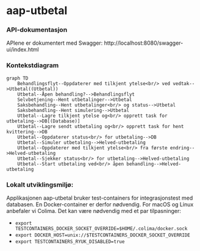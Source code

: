 # aap-utbetal


### API-dokumentasjon

APIene er dokumentert med Swagger: http://localhost:8080/swagger-ui/index.html


### Kontekstdiagram
```mermaid
graph TD
    Behandlingsflyt--Oppdaterer med tilkjent ytelse<br/> ved vedtak-->Utbetal((Utbetal))
    Utbetal--Åpen behandling?-->Behandlingsflyt
    Selvbetjening--Hent utbetalinger-->Utbetal
    Saksbehandling--Hent utbetalinger<br/> og status-->Utbetal
    Saksbehandling--Hent simulering-->Utbetal
    Utbetal--Lagre tilkjent ytelse og<br/> opprett task for utbetaling-->DB[(Database)]
    Utbetal--Lagre sendt utbetaling og<br/> opprett task for hent kvittering-->DB
    Utbetal--Oppdaterer status<br/> for utbetaling-->DB
    Utbetal--Simuler utbetaling-->Helved-utbetaling
    Utbetal--Oppdaterer med tilkjent ytelse<br/> fra første endring-->Helved-utbetaling
    Utbetal--Sjekker status<br/> for utbetaling-->Helved-utbetaling
    Utbetal--Start utbetaling ved<br/> åpen behandling-->Helved-utbetaling
```

### Lokalt utviklingsmiljø:

Applikasjonen aap-utbetal bruker test-containers for integrasjonstest med databasen.
En Docker-container er derfor nødvendig.
For macOS og Linux anbefaler vi Colima. Det kan være nødvendig med et par tilpasninger:

* `export TESTCONTAINERS_DOCKER_SOCKET_OVERRIDE=$HOME/.colima/docker.sock`
* `export DOCKER_HOST=unix://$TESTCONTAINERS_DOCKER_SOCKET_OVERRIDE`
* `export TESTCONTAINERS_RYUK_DISABLED=true`
